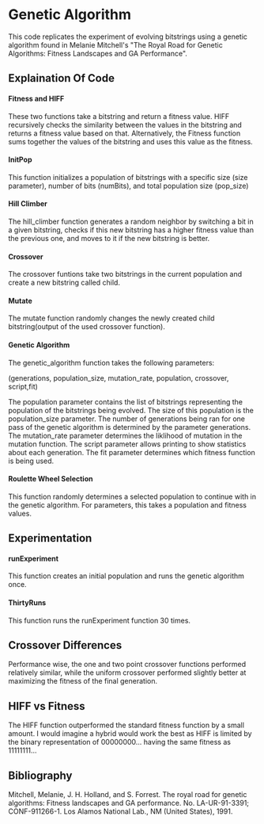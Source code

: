# Genetic Algorithm

This code replicates the experiment of evolving bitstrings using a genetic algorithm found in Melanie Mitchell's "The Royal Road for Genetic Algorithms: Fitness Landscapes and GA Performance". 

## Explaination Of Code

#### Fitness and HIFF
These two functions take a bitstring and return a fitness value. HIFF recursively checks the similarity between the values in the bitstring and returns a fitness value based on that. Alternatively, the Fitness function sums together the values of the bitstring and uses this value as the fitness. 

#### InitPop
This function initializes a population of bitstrings with a specific size (size parameter), number of bits (numBits), and total population size (pop_size)

#### Hill Climber
The hill_climber function generates a random neighbor by switching a bit in a given bitstring, checks if this new bitstring has a higher fitness value than the previous one, and moves to it if the new bitstring is better.

#### Crossover
The crossover funtions take two bitstrings in the current population and create a new bitstring called child. 

#### Mutate
The mutate function randomly changes the newly created child bitstring(output of the used crossover function). 

#### Genetic Algorithm
The genetic_algorithm function takes the following parameters:

(generations, population_size, mutation_rate, population, crossover, script,fit)


The population parameter contains the list of bitstrings representing the population of the bitstrings being evolved. The size of this population is the population_size parameter. The number of generations being ran for one pass of the genetic algorithm is determined by the parameter generations. The mutation_rate parameter determines the liklihood of mutation in the mutation function. The script parameter allows printing to show statistics about each generation. The fit parameter determines which fitness function is being used. 

#### Roulette Wheel Selection

This function randomly determines a selected population to continue with in the genetic algorithm. For parameters, this takes a population and fitness values. 

## Experimentation

#### runExperiment
This function creates an initial population and runs the genetic algorithm once. 

#### ThirtyRuns
This function runs the runExperiment function 30 times. 

## Crossover Differences

Performance wise, the one and two point crossover functions performed relatively similar, while the uniform crossover performed slightly better at maximizing the fitness of the final generation. 

## HIFF vs Fitness

The HIFF function outperformed the standard fitness function by a small amount. I would imagine a hybrid would work the best as HIFF is limited by the binary representation of 00000000... having the same fitness as 11111111...

## Bibliography

  Mitchell, Melanie, J. H. Holland, and S. Forrest. The royal road for genetic algorithms: Fitness landscapes and GA performance. No. LA-UR-91-3391; CONF-911266-1. Los Alamos National Lab., NM (United States), 1991.
